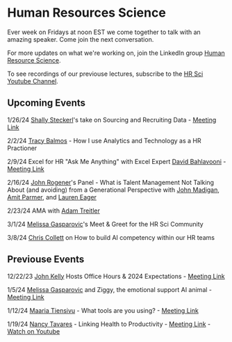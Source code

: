# Human Resources Science
Ever week on Fridays at noon EST we come together to talk with an amazing speaker.  Come join the next conversation.

For more updates on what we're working on, join the LinkedIn group [Human Resource Science](https://www.linkedin.com/groups/12704693/).

To see recordings of our previouse lectures, subscribe to the [HR Sci Youtube Channel](https://www.youtube.com/@HRSci/playlists).

## Upcoming Events

1/26/24	[Shally Steckerl](https://www.linkedin.com/in/shally/)'s take on Sourcing and Recruiting Data - [Meeting Link](https://www.linkedin.com/events/hrsciencepresents-shallystecker7155565290683060225/about/)

2/2/24	[Tracy Balmos](https://www.linkedin.com/in/tracibalmos/) - How I use Analytics and Technology as a HR Practioner 

2/9/24	Excel for HR "Ask Me Anything" with Excel Expert [David Bahlavooni](https://www.linkedin.com/in/dbahl74/) - [Meeting Link](https://www.linkedin.com/events/uncovering-embracingandimplemen7141751877708218368/comments/)

2/16/24	[John Rogener](https://www.linkedin.com/in/john-rogener/)'s Panel - What is Talent Management Not Talking About (and avoiding) from a Generational Perspective with [John Madigan](https://www.linkedin.com/in/executivetalent/), [Amit Parmer](https://www.linkedin.com/in/parmar79/), and [Lauren Eager](https://www.linkedin.com/in/lauren-eager-476b47121/)

2/23/24	AMA with [Adam Treitler](https://www.linkedin.com/in/adam-treitler-65a2a56b/)

3/1/24	[Melissa Gasparovic](https://www.linkedin.com/in/melissagasparovic/)'s Meet & Greet for the HR Sci Community

3/8/24	[Chris Collett](https://www.linkedin.com/in/ccollett/) on How to build AI competency within our HR teams


## Previouse Events

12/22/23	[John Kelly](https://www.linkedin.com/in/john-kelly-iv/) Hosts Office Hours & 2024 Expectations - [Meeting Link](https://www.linkedin.com/events/uncovering-embracingandimplemen7141751877708218368/comments/) 

1/5/24	[Melissa Gasparovic](https://www.linkedin.com/in/melissagasparovic/) and Ziggy, the emotional support AI animal - [Meeting Link](https://www.linkedin.com/feed/update/urn:li:activity:7148076574335021056/)

1/12/24	[Maaria Tiensivu](https://www.linkedin.com/in/melissagasparovic/) - What tools are you using? - [Meeting Link](https://www.linkedin.com/feed/update/urn:li:activity:7148076574335021056/)

1/19/24	[Nancy Tavares](https://www.linkedin.com/in/nancytavaressrhrprofessional?miniProfileUrn=urn%3Ali%3Afs_miniProfile%3AACoAAAaHk98BLMpG1Mqos0g929MG_fPspqocifA&lipi=urn%3Ali%3Apage%3Ad_flagship3_search_srp_all%3Bz88E2Mb%2BQyuM2kmHZ5H7Rg%3D%3D) - Linking Health to Productivity - [Meeting Link](https://www.linkedin.com/events/7151597441639723009/about/) - [Watch on Youtube](https://www.youtube.com/watch?v=XtECuodaehM)
